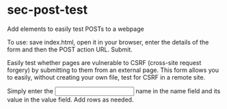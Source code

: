 sec-post-test
=============

Add elements to easily test POSTs to a webpage

To use: save index.html, open it in your browser, enter the details of the form and then the POST action URL. Submit.

Easily test whether pages are vulnerable to CSRF (cross-site request forgery) by submitting to them from an external page. This form allows you to easily, without creating your own file, test for CSRF in a remote site.

Simply enter the <input name="xx"> name in the name field and its value in the value field. Add rows as needed.